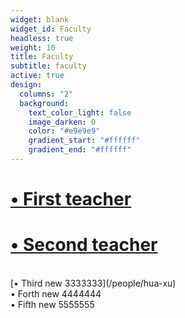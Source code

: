 ```yaml
---
widget: blank
widget_id: Faculty
headless: true
weight: 10
title: Faculty
subtitle: faculty
active: true
design:
  columns: "2"
  background:
    text_color_light: false
    image_darken: 0
    color: "#e9e9e9"
    gradient_start: "#ffffff"
    gradient_end: "#ffffff"
---
```

#  [• First teacher](../author/hua-xu/)<br/>
#  [• Second teacher](https://www.baidu.com/)
<br/>
  [• Third new 3333333](/people/hua-xu)
  <br/>
  • Forth new 4444444
<br/>
  • Fifth new 5555555
<br/>
